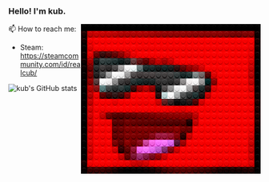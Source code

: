 
### Hello! I'm kub.

<img src="./legofy2.png" width="359" height="300" align="right"/>

📫 How to reach me:
- Steam: https://steamcommunity.com/id/realcub/

![kub's GitHub stats](https://github-readme-stats.vercel.app/api?username=cub-has-injected&show_icons=true&theme=synthwave)
